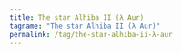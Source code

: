 ```yaml
---
title: The star Alhiba II (λ Aur)
tagname: "The star Alhiba II (λ Aur)"
permalink: /tag/the-star-alhiba-ii-λ-aur
---
```


